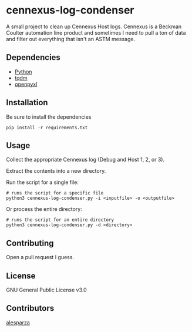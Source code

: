 # cennexus-log-condenser

A small project to clean up Cennexus Host logs.  Cennexus is a Beckman Coulter automation line product and sometimes I need to pull a ton of data and filter out everything that isn't an ASTM message.

## Dependencies

* [Python](https://www.python.org/)
* [tqdm](https://github.com/tqdm/tqdm)
* [openpyxl](https://pypi.org/project/openpyxl/)

## Installation

Be sure to install the dependencies

```
pip install -r requirements.txt
```

## Usage

Collect the appropriate Cennexus log (Debug and Host 1, 2, or 3).

Extract the contents into a new directory.

Run the script for a single file:

```
# runs the script for a specific file
python3 cennexus-log-condenser.py -i <inputfile> -o <outputfile>
```

Or process the entire directory:

```
# runs the script for an entire directory
python3 cennexus-log-condenser.py -d <directory>
```

## Contributing

Open a pull request I guess.

## License

GNU General Public License v3.0

## Contributors

[alesparza](https://github.com/alesparza)



